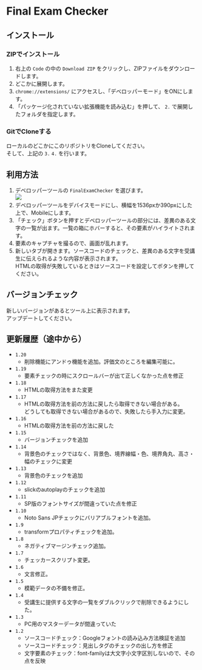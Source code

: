 # Final Exam Checker

## インストール

### ZIPでインストール

1. 右上の `Code` の中の `Download ZIP` をクリックし、ZIPファイルをダウンロードします。  
2. どこかに展開します。
3. `chrome://extensions/` にアクセスし、「デベロッパーモード」をONにします。
4. 「パッケージ化されていない拡張機能を読み込む」を押して、 `2.` で展開したフォルダを指定します。

### GitでCloneする

ローカルのどこかにこのリポジトリをCloneしてください。  
そして、上記の `3.` `4.` を行います。

## 利用方法

1. デベロッパーツールの `FinalExamChecker` を選びます。  
[![](https://gyazo.com/8097acf6348a6c512fffce3fda34675f.png)](https://gyazo.com/8097acf6348a6c512fffce3fda34675f)
2. デベロッパーツールをデバイスモードにし、横幅を1536pxか390pxにした上で、Mobileにします。
3. 「チェック」ボタンを押すとデベロッパーツールの部分には、差異のある文字の一覧が出ます。一覧の箱にホバーすると、その要素がハイライトされます。
4. 要素のキャプチャを撮るので、画面が乱れます。
5. 新しいタブが開きます。ソースコードのチェックと、差異のある文字を受講生に伝えられるような内容が表示されます。  
HTMLの取得が失敗しているときはソースコードを設定してボタンを押してください。

## バージョンチェック

新しいバージョンがあるとツール上に表示されます。  
アップデートしてください。

## 更新履歴（途中から）

- `1.20`
    - 削除機能にアンドゥ機能を追加。評価文のところを編集可能に。
- `1.19`
    - 要素チェックの時にスクロールバーが出て正しくなかった点を修正
- `1.18`
    - HTMLの取得方法をまた変更
- `1.17`
    - HTMLの取得方法を前の方法に戻したら取得できない場合がある。  
どうしても取得できない場合があるので、失敗したら手入力に変更。
- `1.16`
    - HTMLの取得方法を前の方法に戻した
- `1.15`
    - バージョンチェックを追加
- `1.14`
    - 背景色のチェックではなく、背景色、境界線幅・色、境界角丸、高さ・幅のチェックに変更
- `1.13`
    - 背景色のチェックを追加
- `1.12`
    - slickのautoplayのチェックを追加
- `1.11`
    - SP版のフォントサイズが間違っていた点を修正
- `1.10`
    - Noto Sans JPチェックにバリアブルフォントを追加。
- `1.9`
    - transformプロパティチェックを追加。
- `1.8`
    - ネガティブマージンチェック追加。
- `1.7`
    - チェッカースクリプト変更。
- `1.6`
    - 文言修正。
- `1.5`
    - 模範データの不備を修正。
- `1.4`
    - 受講生に提供する文字の一覧をダブルクリックで削除できるようにした。
- `1.3`
    - PC用のマスターデータが間違っていた
- `1.2`
    - ソースコードチェック：Googleフォントの読み込み方法検証を追加
    - ソースコードチェック：見出しタグのチェックの出し方を修正
    - 文字要素のチェック：font-familyは大文字小文字区別しないので、その点を反映